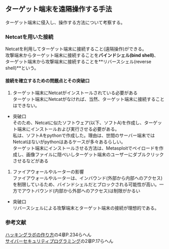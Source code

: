 ## ターゲット端末を遠隔操作する手法
ターゲット端末に侵入し、操作する方法について考察する。  
### Netcatを用いた接続
Netcatを利用してターゲット端末に接続すること(遠隔操作)ができる。  
攻撃端末からターゲット端末に接続することを**バインドシェル(bind shell)**、  
ターゲット端末から攻撃端末に接続することを**リバースシェル(reverse shell)**という。  
#### 接続を確立するための問題点とその突破口  
1. ターゲット端末にNetcatがインストールされている必要がある  
ターゲット端末にNetcatがなければ、当然、ターゲット端末に接続することはできない。    
 - 突破口  
 そのため、Netcatに似たソフトウェア(以下、ソフトA)を作成し、ターゲット端末にインストールおよび実行させる必要がある。  
 私は、ソフトAをpythonで作成した。理由は、世間のサーバー端末ではNetcatはないがpythonはあるケースが多々あるらしい。  
 ターゲット端末にインストールさせる方法は、Metasploitでペイロードを作成し、画像ファイルに隠ぺいしターゲット端末のユーザーにダブルクリックさせるなどがある  
1. ファイアウォールやルーターの影響  
ファイアウォールやルーターは、インバウンド(外部から内部へのアクセス)を制限しているため、バインドシェルだとブロックされる可能性が高い。一方でアウトバウンド(内部から外部へのアクセス)は制限がかるい  
 - 突破口  
 リバースシェルによる攻撃端末とターゲット端末の接続が理想的である。


### 参考文献
[ハッキングラボの作り方](https://www.shoeisha.co.jp/book/detail/9784798155302)の4章P.234らへん   
[サイバーセキュリティプログラミング](https://www.oreilly.co.jp/books/9784873117317/)の2章P.17らへん